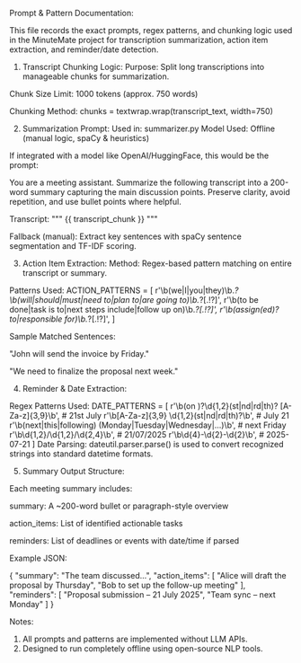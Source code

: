 Prompt & Pattern Documentation:

This file records the exact prompts, regex patterns, and chunking logic used in the MinuteMate project for transcription summarization, action item extraction, and reminder/date detection.

1. Transcript Chunking Logic:
Purpose: Split long transcriptions into manageable chunks for summarization.

Chunk Size Limit: 1000 tokens (approx. 750 words)

Chunking Method:
chunks = textwrap.wrap(transcript_text, width=750)

2. Summarization Prompt:
Used in: summarizer.py
Model Used: Offline (manual logic, spaCy & heuristics)

If integrated with a model like OpenAI/HuggingFace, this would be the prompt:

You are a meeting assistant. Summarize the following transcript into a 200-word summary capturing the main discussion points. Preserve clarity, avoid repetition, and use bullet points where helpful.

Transcript:
"""
{{ transcript_chunk }}
"""

Fallback (manual): Extract key sentences with spaCy sentence segmentation and TF-IDF scoring.

3. Action Item Extraction:
 Method: Regex-based pattern matching on entire transcript or summary.

Patterns Used:
ACTION_PATTERNS = [
  r'\b(we|I|you|they)\b.*?\b(will|should|must|need to|plan to|are going to)\b.*?[.!?]',
  r'\b(to be done|task is to|next steps include|follow up on)\b.*?[.!?]',
  r'\b(assign(ed)? to|responsible for)\b.*?[.!?]',
]

Sample Matched Sentences:

"John will send the invoice by Friday."

"We need to finalize the proposal next week."

4. Reminder & Date Extraction:

Regex Patterns Used:
DATE_PATTERNS = [
  r'\b(on )?\d{1,2}(st|nd|rd|th)? [A-Za-z]{3,9}\b',           # 21st July
  r'\b[A-Za-z]{3,9} \d{1,2}(st|nd|rd|th)?\b',                 # July 21
  r'\b(next|this|following) (Monday|Tuesday|Wednesday|...)\b', # next Friday
  r'\b\d{1,2}/\d{1,2}/\d{2,4}\b',                             # 21/07/2025
  r'\b\d{4}-\d{2}-\d{2}\b',                                   # 2025-07-21
]
Date Parsing: dateutil.parser.parse() is used to convert recognized strings into standard datetime formats.

5. Summary Output Structure:

Each meeting summary includes:

summary: A ~200-word bullet or paragraph-style overview

action_items: List of identified actionable tasks

reminders: List of deadlines or events with date/time if parsed

Example JSON:

{
  "summary": "The team discussed...",
  "action_items": [
    "Alice will draft the proposal by Thursday",
    "Bob to set up the follow-up meeting"
  ],
  "reminders": [
    "Proposal submission – 21 July 2025",
    "Team sync – next Monday"
  ]
}

Notes:

1) All prompts and patterns are implemented without LLM APIs.
2) Designed to run completely offline using open-source NLP tools.